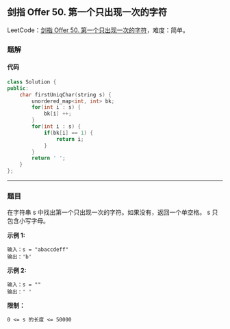 ## 剑指 Offer 50. 第一个只出现一次的字符

LeetCode：[剑指 Offer 50. 第一个只出现一次的字符](https://leetcode.cn/problems/di-yi-ge-zhi-chu-xian-yi-ci-de-zi-fu-lcof/)，难度：简单。

### 题解

#### 代码

```c++
class Solution {
public:
    char firstUniqChar(string s) {
        unordered_map<int, int> bk;
        for(int i : s) {
            bk[i] ++;
        }
        for(int i : s) {
            if(bk[i] == 1) {
                return i;
            }
        }
        return ' ';
    }
};
```



---



### 题目

在字符串 s 中找出第一个只出现一次的字符。如果没有，返回一个单空格。 s 只包含小写字母。

**示例 1:**

```
输入：s = "abaccdeff"
输出：'b'
```

**示例 2:**

```
输入：s = "" 
输出：' '
```

 

**限制：**

`0 <= s 的长度 <= 50000`

